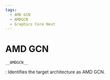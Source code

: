 ```yaml
---
tags:
  - AMD GCN
  - AMDGCN
  - Graphics Core Next
---
```

# AMD GCN

`__AMDGCN__`

: Identifies the target architecture as AMD GCN.

<!---
<gcc/config/gcn/gcn.h> (14.2.0)

#define TARGET_CPU_CPP_BUILTINS()                                              \
  do                                                                           \
    {                                                                          \
      builtin_define ("__AMDGCN__");                                           \
      if (TARGET_GCN3)                                                         \
	builtin_define ("__GCN3__");                                           \
      else if (TARGET_GCN5)                                                    \
	builtin_define ("__GCN5__");                                           \
      else if (TARGET_CDNA1)                                                   \
	builtin_define ("__CDNA1__");                                          \
      else if (TARGET_CDNA2)                                                   \
	builtin_define ("__CDNA2__");                                          \
      else if (TARGET_RDNA2)                                                   \
	builtin_define ("__RDNA2__");                                          \
      else if (TARGET_RDNA3)                                                   \
	builtin_define ("__RDNA3__");                                          \
      else                                                                     \
	gcc_unreachable ();                                                    \
      if (TARGET_FIJI)                                                         \
	{                                                                      \
	  builtin_define ("__fiji__");                                         \
	  builtin_define ("__gfx803__");                                       \
	}                                                                      \
      else if (TARGET_VEGA10)                                                  \
	builtin_define ("__gfx900__");                                         \
      else if (TARGET_VEGA20)                                                  \
	builtin_define ("__gfx906__");                                         \
      else if (TARGET_GFX908)                                                  \
	builtin_define ("__gfx908__");                                         \
      else if (TARGET_GFX90a)                                                  \
	builtin_define ("__gfx90a__");                                         \
      else if (TARGET_GFX90c)                                                  \
	builtin_define ("__gfx90c__");                                         \
      else if (TARGET_GFX1030)                                                 \
	builtin_define ("__gfx1030__");                                        \
      else if (TARGET_GFX1036)                                                 \
	builtin_define ("__gfx1036__");                                        \
      else if (TARGET_GFX1100)                                                 \
	builtin_define ("__gfx1100__");                                        \
      else if (TARGET_GFX1103)                                                 \
	builtin_define ("__gfx1103__");                                        \
      else                                                                     \
	gcc_unreachable ();                                                    \
  } while (0)
--->